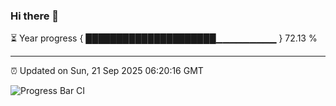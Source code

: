 ### Hi there 👋

⏳ Year progress { █████████████████████▁▁▁▁▁▁▁▁▁ } 72.13 %

---

⏰ Updated on Sun, 21 Sep 2025 06:20:16 GMT

![Progress Bar CI](https://github.com/liununu/liununu/workflows/Progress%20Bar%20CI/badge.svg)
